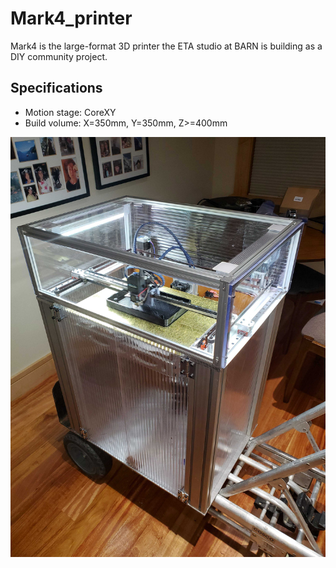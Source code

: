 # Mark4_printer
Mark4 is the large-format 3D printer the ETA studio at BARN is building as a DIY community project.

## Specifications

- Motion stage: CoreXY
- Build volume: X=350mm, Y=350mm, Z>=400mm

![Mark3](/images/mark3.jpg)
